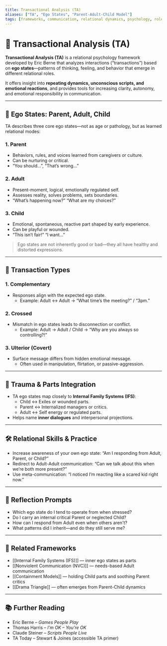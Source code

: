 ```yaml
---
title: Transactional Analysis (TA)
aliases: ["TA", "Ego States", "Parent-Adult-Child Model"]
tags: [frameworks, communication, relational dynamics, psychology, roles, parts]
---
```


<!-- @format -->

# 🔁 Transactional Analysis (TA)

**Transactional Analysis (TA)** is a relational psychology framework developed by Eric Berne that analyzes interactions (“transactions”) based on **ego states**—patterns of thinking, feeling, and behavior that emerge in different relational roles.

It offers insight into **repeating dynamics, unconscious scripts, and emotional reactions**, and provides tools for increasing clarity, autonomy, and emotional responsibility in communication.

---

## 👤 Ego States: Parent, Adult, Child

TA describes three core ego states—not as age or pathology, but as learned relational modes:

### 1. **Parent**

- Behaviors, rules, and voices learned from caregivers or culture.
- Can be nurturing or critical.
- “You should…”, “That’s wrong…”

### 2. **Adult**

- Present-moment, logical, emotionally regulated self.
- Assesses reality, solves problems, sets boundaries.
- “What’s happening now?” “What are my choices?”

### 3. **Child**

- Emotional, spontaneous, reactive part shaped by early experience.
- Can be playful or wounded.
- “This isn’t fair!” “I want…”

> Ego states are not inherently good or bad—they all have healthy and distorted expressions.

---

## 🔄 Transaction Types

### 1. **Complementary**

- Responses align with the expected ego state.
  - Example: Adult ↔ Adult → “What time’s the meeting?” / “3pm.”

### 2. **Crossed**

- Mismatch in ego states leads to disconnection or conflict.
  - Example: Adult → Adult / Child → “Why are you always so controlling?!”

### 3. **Ulterior (Covert)**

- Surface message differs from hidden emotional message.
  - Often used in manipulation, flirtation, or passive-aggression.

---

## 🧠 Trauma & Parts Integration

- TA ego states map closely to **Internal Family Systems (IFS)**:
  - Child ↔ Exiles or wounded parts.
  - Parent ↔ Internalized managers or critics.
  - Adult ↔ Self energy or regulated parts.
- Helps name **inner dialogues** and interpersonal projections.

---

## 🛠 Relational Skills & Practice

- Increase awareness of your own ego state: “Am I responding from Adult, Parent, or Child?”
- Redirect to Adult-Adult communication: “Can we talk about this when we’re both more present?”
- Use meta-communication: “I noticed I’m reacting like a scared kid right now.”

---

## 💬 Reflection Prompts

- Which ego state do I tend to operate from when stressed?
- Do I carry an internal critical Parent or neglected Child?
- How can I respond from Adult even when others aren't?
- What patterns did I inherit—and do they still serve me?

---

## 🔗 Related Frameworks

- [[Internal Family Systems (IFS)]] — inner ego states as parts
- [[Nonviolent Communication (NVC)]] — needs-based Adult communication
- [[Containment Models]] — holding Child parts and soothing Parent critics
- [[Drama Triangle]] — often emerges from Parent-Child dynamics

---

## 📚 Further Reading

- Eric Berne – _Games People Play_
- Thomas Harris – _I’m OK – You’re OK_
- Claude Steiner – _Scripts People Live_
- TA Today – Stewart & Joines (accessible TA primer)
